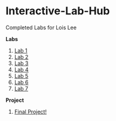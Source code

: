 # Interactive-Lab-Hub

Completed Labs for Lois Lee

**Labs**
1. [Lab 1](https://github.com/lois-lee/IDD-Fa18-Lab1)
2. [Lab 2](https://github.com/lois-lee/IDD-Fa19-Lab2)
3. [Lab 3](https://github.com/lois-lee/IDD-Fa19-Lab3)
4. [Lab 4](https://github.com/lois-lee/IDD-Fa19-Lab4)
5. [Lab 5](https://github.com/lois-lee/IDD-Fa19-Lab5)
6. [Lab 6](https://github.com/lois-lee/IDD-Fa19-Lab6)
7. [Lab 7](https://github.com/lois-lee/IDD-Fa19-Lab7)

**Project**
1. [Final Project!](https://github.com/lois-lee/IDD)
